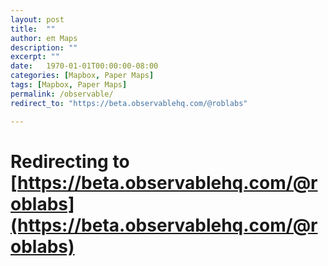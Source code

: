 ```yaml
---
layout: post
title:  ""
author: eπ Maps
description: ""
excerpt: ""
date:   1970-01-01T00:00:00-08:00
categories: [Mapbox, Paper Maps]
tags: [Mapbox, Paper Maps]
permalink: /observable/
redirect_to: "https://beta.observablehq.com/@roblabs"

---
```


# Redirecting to [https://beta.observablehq.com/@roblabs](https://beta.observablehq.com/@roblabs)
